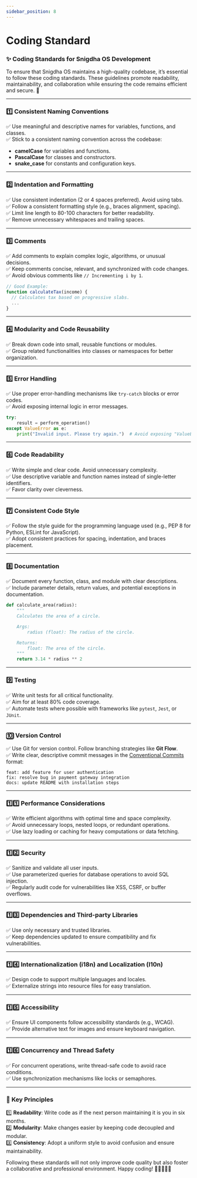 ```yaml
---
sidebar_position: 8
---
```

# Coding Standard

### ✨ **Coding Standards for Snigdha OS Development**

To ensure that Snigdha OS maintains a high-quality codebase, it’s essential to follow these coding standards. These guidelines promote readability, maintainability, and collaboration while ensuring the code remains efficient and secure. 🚀  

---

### 1️⃣ **Consistent Naming Conventions**  
✅ Use meaningful and descriptive names for variables, functions, and classes.  
✅ Stick to a consistent naming convention across the codebase:  
   - **camelCase** for variables and functions.  
   - **PascalCase** for classes and constructors.  
   - **snake_case** for constants and configuration keys.  

---

### 2️⃣ **Indentation and Formatting**  
✅ Use consistent indentation (2 or 4 spaces preferred). Avoid using tabs.  
✅ Follow a consistent formatting style (e.g., braces alignment, spacing).  
✅ Limit line length to 80-100 characters for better readability.  
✅ Remove unnecessary whitespaces and trailing spaces.  

---

### 3️⃣ **Comments**  
✅ Add comments to explain complex logic, algorithms, or unusual decisions.  
✅ Keep comments concise, relevant, and synchronized with code changes.  
✅ Avoid obvious comments like `// Incrementing i by 1`.  

```javascript
// Good Example:
function calculateTax(income) {
  // Calculates tax based on progressive slabs.
  ...
}
```

---

### 4️⃣ **Modularity and Code Reusability**  
✅ Break down code into small, reusable functions or modules.  
✅ Group related functionalities into classes or namespaces for better organization.  

---

### 5️⃣ **Error Handling**  
✅ Use proper error-handling mechanisms like `try-catch` blocks or error codes.  
✅ Avoid exposing internal logic in error messages.  

```python
try:
    result = perform_operation()
except ValueError as e:
    print("Invalid input. Please try again.")  # Avoid exposing "ValueError: details"
```

---

### 6️⃣ **Code Readability**  
✅ Write simple and clear code. Avoid unnecessary complexity.  
✅ Use descriptive variable and function names instead of single-letter identifiers.  
✅ Favor clarity over cleverness.  

---

### 7️⃣ **Consistent Code Style**  
✅ Follow the style guide for the programming language used (e.g., PEP 8 for Python, ESLint for JavaScript).  
✅ Adopt consistent practices for spacing, indentation, and braces placement.  

---

### 8️⃣ **Documentation**  
✅ Document every function, class, and module with clear descriptions.  
✅ Include parameter details, return values, and potential exceptions in documentation.  

```python
def calculate_area(radius):
    """
    Calculates the area of a circle.

    Args:
        radius (float): The radius of the circle.

    Returns:
        float: The area of the circle.
    """
    return 3.14 * radius ** 2
```

---

### 9️⃣ **Testing**  
✅ Write unit tests for all critical functionality.  
✅ Aim for at least 80% code coverage.  
✅ Automate tests where possible with frameworks like `pytest`, `Jest`, or `JUnit`.  

---

### 🔟 **Version Control**  
✅ Use Git for version control. Follow branching strategies like **Git Flow**.  
✅ Write clear, descriptive commit messages in the [Conventional Commits](https://www.conventionalcommits.org) format:  

```
feat: add feature for user authentication  
fix: resolve bug in payment gateway integration  
docs: update README with installation steps  
```

---

### 1️⃣1️⃣ **Performance Considerations**  
✅ Write efficient algorithms with optimal time and space complexity.  
✅ Avoid unnecessary loops, nested loops, or redundant operations.  
✅ Use lazy loading or caching for heavy computations or data fetching.  

---

### 1️⃣2️⃣ **Security**  
✅ Sanitize and validate all user inputs.  
✅ Use parameterized queries for database operations to avoid SQL injection.  
✅ Regularly audit code for vulnerabilities like XSS, CSRF, or buffer overflows.  

---

### 1️⃣3️⃣ **Dependencies and Third-party Libraries**  
✅ Use only necessary and trusted libraries.  
✅ Keep dependencies updated to ensure compatibility and fix vulnerabilities.  

---

### 1️⃣4️⃣ **Internationalization (i18n) and Localization (l10n)**  
✅ Design code to support multiple languages and locales.  
✅ Externalize strings into resource files for easy translation.  

---

### 1️⃣5️⃣ **Accessibility**  
✅ Ensure UI components follow accessibility standards (e.g., WCAG).  
✅ Provide alternative text for images and ensure keyboard navigation.  

---

### 1️⃣6️⃣ **Concurrency and Thread Safety**  
✅ For concurrent operations, write thread-safe code to avoid race conditions.  
✅ Use synchronization mechanisms like locks or semaphores.  

---

### 🔑 **Key Principles**  
1️⃣ **Readability**: Write code as if the next person maintaining it is you in six months.  
2️⃣ **Modularity**: Make changes easier by keeping code decoupled and modular.  
3️⃣ **Consistency**: Adopt a uniform style to avoid confusion and ensure maintainability.  

Following these standards will not only improve code quality but also foster a collaborative and professional environment. Happy coding! 🎉👩‍💻👨‍💻  